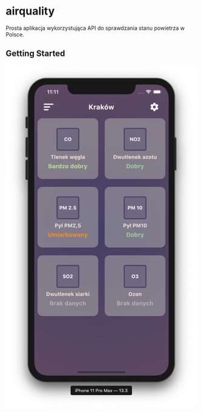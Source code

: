 # airquality

Prosta aplikacja wykorzystująca API do sprawdzania stanu powietrza w Polsce.

## Getting Started

![Alt text](https://raw.githubusercontent.com/fipooo/airquality/master/assets/mainScreen.png "Optional Title")
